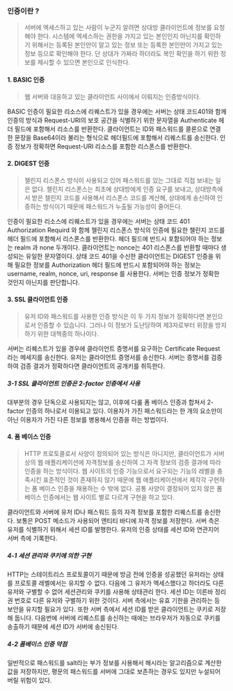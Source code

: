### 인증이란 ?

> 서버에 엑세스하고 있는 사람이 누군지 알려면 상대방 클라이언트에 정보를 요청해야 한다. 시스템에 엑세스하는 권한을 가지고 있는 본인인지 아닌지를 확인하기 위해서는 등록된 본인만이 알고 있는 정보 또는 등록한 본인만이 가지고 있는 정보 등으로 확인해야 한다. 단 상대가 가짜라 하더라도 복인 확인을 하기 위한 정보를 제시할 수 있으면 본인으로 인식한다.

#### 1. BASIC 인증

> 웹 서버와 대응하고 있는 클라이언트 사이에서 이뤄지는 인증방식이다. 

BASIC 인증이 필요한 리소스에 리퀘스트가 있을 경우에는 서버는 상태 코드401와 함께 인증의 방식과 Request-URI의 보호 공간을 식별하기 위한 문자열을 Authenticate 헤더 필드에 포함해서 리소스를 반환한다. 클라이언트는 ID와 패스워드를 콜론으로 연결한 문장을 Base64이라 불리는 형식으로 헤더필드에 포함해서 리퀘스트를 송신한다. 인증 정보가 정확하면 Request-URI 리소스를 포함한 리스폰스를 반환한다.

#### 2. DIGEST 인증

> 챌린지 리스폰스 방식이 사용되고 있어 패스워드를 있는 그대로 직접 보내는 일은 없다. 챌린지 리스폰스는 최초에 상대방에게 인증 요구를 보내고, 상대방측에서 받은 챌린지 코드를 사용해서 리스폰스 코드를 계산해, 상대에게 송신하여 인증하는 방식이기 때문에 패스워드가 누출될 가능성이 줄어든다. 

인증이 필요한 리소스에 리퀘스트가 있을 경우에는 서버는 상태 코드 401 Authorization Requird 와 함께 챌린지 리스폰스 방식의 인증에 필요한 챌린지 코드를 헤더 필드에 포함해서 리스폰스를 반환한다. 헤더 필드에 반드시 포함되어야 하는 정보는 realm 과 none 두개이다. 클라이언트는 nonce는 401 리스폰스를 반환할 때마다 생성되는 유일한 문자열이다. 
상태 코드 401을 수신한 클라이언트는 DIGEST 인증을 위해 필요한 정보를 Authorization 헤더 필드에 반드시 포함되어야 하는 정보는 username, realm, nonce, uri, response 를 사용한다. 서버는 인증 정보가 정확한 것인지 아닌지를 판단합니다. 

#### 3. SSL 클라이언트 인증

> 유저 ID와 패스워드를 사용한 인증 방식은 이 두 가지 정보가 정확하다면 본인으로서 인증할 수 있습니다. 그러나 이 정보가 도난당하여 제3자로부터 위장을 방지하기 위한 대책중의 하나이다.

서버는 리퀘스트가 있을 경우에 클라이언트 증명서를 요구하는 Certificate Request 라는 메세지를 송신한다. 유저는 클라이언트 증명서를 송신한다. 서버는 증명서를 검증하여 검증 결과가 정확하다면 클라이언트의 공개키를 취득한다. 

##### 3-1 SSL 클라이언트 인증은 2-factor 인증에서 사용

대부분의 경우 단독으로 사용되지는 않고, 이후에 다룰 폼 베이스 인증과 합쳐서 2-factor 인증의 하나로서 이용되고 있다. 이용자가 가진 패스워드라는 한 개의 요소만이 아닌 이용자가 가진 다른 정보를 병용해서 인증을 하는 방법이다. 

#### 4. 폼 베이스 인증

>  HTTP 프로토콜로서 사양이 정의되어 있는 방식은 아니지만, 클라이언트가 서버 상의 웹 애플리케이션에 자격정보를 송신하여 그 자격 정보의 검증 결과에 따라 인증을 하는 방식이다. 웹 사이트의 인증 기능으로서 요구되는 기능의 레벨을 충족시킨 표준적인 것이 존재하지 않기 때문에 웹 애플리케이션에서 제각각 구현하는 폼 베이스 인증을 채용하는 수 밖에 없다. 공통 사양이 결정되어 있지 않은 폼 베이스 인증에서는 웹 사이트 별로 다르게 구현을 하고 있다.

클라이언트와 서버에 유저 ID나 패스워드 등의 자격 정보를 포함한 리퀘스트를 송신한다. 보통은 POST 메소드가 사용되어 엔티티 바디에 자격 정보를 저장한다. 서버 측은 유저를 식별하기 위해서 세션 ID를 발행한다. 유저의 인증 상태를 세션 ID와 연관지어 서버 측에 기록한다. 

##### 4-1 세션 관리와 쿠키에 의한 구현

HTTP는 스테이트리스 프로토콜이기 때문에 방금 전에 인증을 성공했던 유저라는 상태를 프로토콜 레벨에서는 유지할 수 없다. 다음에 그 유저가 액세스했다고 하더라도 다른 유저와 구별할 수 없어 세션관리와 쿠키를 사용해 상태관리 한다. 세션 ID는 이른바 정리권 번호로 다른 유저와 구별하기 위한 것이다. 서버 측에서는 유효 기한을 관리하는 등 보안을 유지할 필요가 있다.
또한 서버 측에서 세션 ID를 받은 클라이언트는 쿠키로 저장해 둡니다. 다음번에 서버에 리퀘스트를 송신하는 때에는 브라우저가 자동으로 쿠키를 송출하기 때문에 세션 ID가 서버에 송신된다. 

##### 4-2 폼베이스 인증 약점

일반적으로 패스워드를 salt라는 부가 정보를 사용해서 해시라는 알고리즘으로 계산한 값을 저장하지만, 평문의 패스워드를 서버에 그대로 보존하는 경우도 있지만 누설되어 버릴 위험이 있다.

